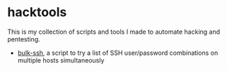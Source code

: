 # hacktools
This is my collection of scripts and tools I made to automate hacking and pentesting.

- [bulk-ssh](bulk-ssh), a script to try a list of SSH user/password combinations on multiple hosts simultaneously
